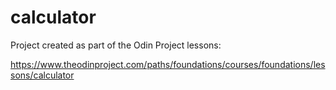 # calculator

Project created as part of the Odin Project lessons:

https://www.theodinproject.com/paths/foundations/courses/foundations/lessons/calculator
